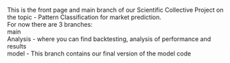 This is the front page and main branch of our Scientific Collective Project on the topic - Pattern Classification for market prediction.<br />
For now there are 3 branches:<br /> 
main <br />
Analysis -  where you can find backtesting, analysis of performance and results <br /> 
model - This branch contains our final version of the model code 
